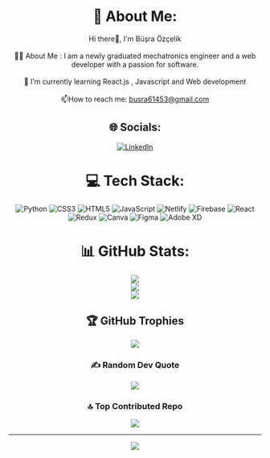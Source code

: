 <div align="center">

# 💫 About Me:
Hi there👋, I'm Büşra Özçelik<br><br>👩‍💻 About Me :  I am a newly graduated mechatronics engineer and a web developer with a passion for software.<br><br>🌱 I’m currently learning React.js , Javascript and Web development<br><br>📫How to reach me: busra61453@gmail.com<br>
</div>
  

<div align="center">
  
## 🌐 Socials:
[![LinkedIn](https://img.shields.io/badge/LinkedIn-%230077B5.svg?logo=linkedin&logoColor=white)](https://linkedin.com/in/busraozcelik00) 

# 💻 Tech Stack:
![Python](https://img.shields.io/badge/python-3670A0?style=for-the-badge&logo=python&logoColor=ffdd54) ![CSS3](https://img.shields.io/badge/css3-%231572B6.svg?style=for-the-badge&logo=css3&logoColor=white) ![HTML5](https://img.shields.io/badge/html5-%23E34F26.svg?style=for-the-badge&logo=html5&logoColor=white) ![JavaScript](https://img.shields.io/badge/javascript-%23323330.svg?style=for-the-badge&logo=javascript&logoColor=%23F7DF1E) ![Netlify](https://img.shields.io/badge/netlify-%23000000.svg?style=for-the-badge&logo=netlify&logoColor=#00C7B7) ![Firebase](https://img.shields.io/badge/firebase-%23039BE5.svg?style=for-the-badge&logo=firebase) ![React](https://img.shields.io/badge/react-%2320232a.svg?style=for-the-badge&logo=react&logoColor=%2361DAFB) ![Redux](https://img.shields.io/badge/redux-%23593d88.svg?style=for-the-badge&logo=redux&logoColor=white) ![Canva](https://img.shields.io/badge/Canva-%2300C4CC.svg?style=for-the-badge&logo=Canva&logoColor=white) 	![Figma](https://img.shields.io/badge/figma-%23F24E1E.svg?style=for-the-badge&logo=figma&logoColor=white) ![Adobe XD](https://img.shields.io/badge/Adobe%20XD-470137?style=for-the-badge&logo=Adobe%20XD&logoColor=#FF61F6)
# 📊 GitHub Stats:
![](https://github-readme-stats.vercel.app/api?username=vaveylaa&theme=dark&hide_border=false&include_all_commits=false&count_private=false)<br/>
![](https://github-readme-streak-stats.herokuapp.com/?user=vaveylaa&theme=dark&hide_border=false)<br/>
![](https://github-readme-stats.vercel.app/api/top-langs/?username=vaveylaa&theme=dark&hide_border=false&include_all_commits=false&count_private=false&layout=compact)

## 🏆 GitHub Trophies
![](https://github-profile-trophy.vercel.app/?username=vaveylaa&theme=radical&no-frame=false&no-bg=false&margin-w=4)

### ✍️ Random Dev Quote
![](https://quotes-github-readme.vercel.app/api?type=horizontal&theme=tokyonight)

### 🔝 Top Contributed Repo
![](https://github-contributor-stats.vercel.app/api?username=vaveylaa&limit=5&theme=dark&combine_all_yearly_contributions=true)

---
[![](https://visitcount.itsvg.in/api?id=vaveylaa&icon=6&color=6)](https://visitcount.itsvg.in)

<!-- Proudly created with GPRM ( https://gprm.itsvg.in ) -->
  </div>


